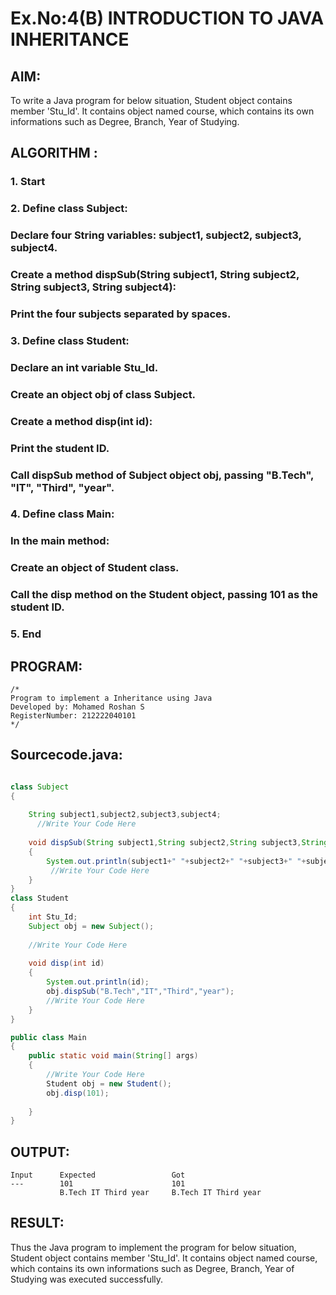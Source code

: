 # Ex.No:4(B) INTRODUCTION TO JAVA INHERITANCE

## AIM:
To write a Java program for below situation, Student object contains member 'Stu_Id'. It contains object named course, which contains its own informations such as Degree, Branch, Year of Studying.

## ALGORITHM :

### 1. Start

### 2. Define class Subject:
###    Declare four String variables: subject1, subject2, subject3, subject4.
###    Create a method dispSub(String subject1, String subject2, String subject3, String subject4):
###    Print the four subjects separated by spaces.

### 3. Define class Student:
###    Declare an int variable Stu_Id.
###    Create an object obj of class Subject.
###    Create a method disp(int id):
###    Print the student ID.
###    Call dispSub method of Subject object obj, passing "B.Tech", "IT", "Third", "year".

### 4. Define class Main:
###    In the main method:
###    Create an object of Student class.
###    Call the disp method on the Student object, passing 101 as the student ID.

###    5. End

## PROGRAM:
 ```
/*
Program to implement a Inheritance using Java
Developed by: Mohamed Roshan S
RegisterNumber: 212222040101
*/
```

## Sourcecode.java:
```java

class Subject
{
    
    String subject1,subject2,subject3,subject4;
      //Write Your Code Here
      
    void dispSub(String subject1,String subject2,String subject3,String subject4)
    {
        System.out.println(subject1+" "+subject2+" "+subject3+" "+subject4);
         //Write Your Code Here
    }
}
class Student
{
    int Stu_Id;
    Subject obj = new Subject();
    
    //Write Your Code Here
    
    void disp(int id)
    {
        System.out.println(id);
        obj.dispSub("B.Tech","IT","Third","year");
        //Write Your Code Here
    }
}

public class Main
{
    public static void main(String[] args)
    {
        //Write Your Code Here
        Student obj = new Student();
        obj.disp(101);
        
    }
}
```


## OUTPUT:
```
Input      Expected                 Got
---        101                      101
           B.Tech IT Third year     B.Tech IT Third year
```
## RESULT:
Thus the Java program to implement the program for below situation, Student object contains member 'Stu_Id'. It contains object named course, which contains its own informations such as Degree, Branch, Year of Studying was  executed successfully.
